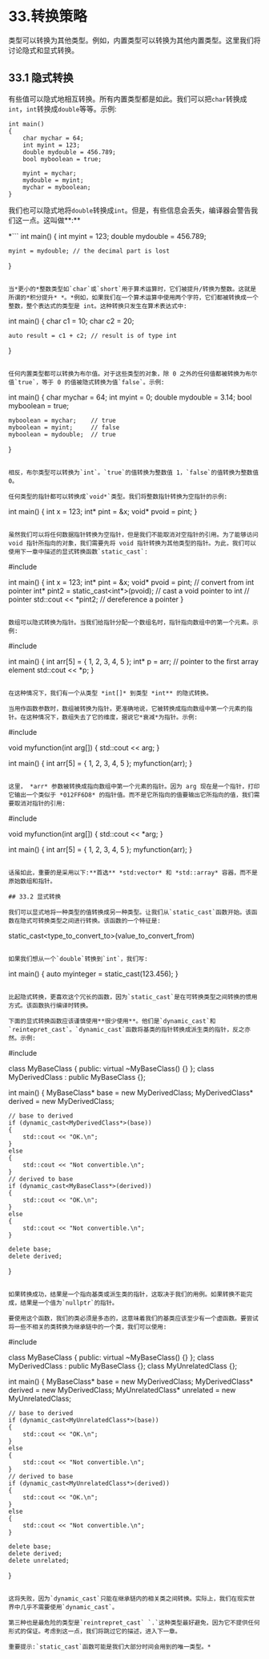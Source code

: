# 33.转换策略

类型可以转换为其他类型。例如，内置类型可以转换为其他内置类型。这里我们将讨论隐式和显式转换。

## 33.1 隐式转换

有些值可以隐式地相互转换。所有内置类型都是如此。我们可以把`char`转换成`int`，`int`转换成`double`等等。示例:

```
int main()
{
    char mychar = 64;
    int myint = 123;
    double mydouble = 456.789;
    bool myboolean = true;

    myint = mychar;
    mydouble = myint;
    mychar = myboolean;
}

```

我们也可以隐式地将`double`转换成`int`。但是，有些信息会丢失，编译器会警告我们这一点。这叫做**:**

 *```
int main()
{
    int myint = 123;
    double mydouble = 456.789;

    myint = mydouble; // the decimal part is lost
}

```

当*更小的*整数类型如`char`或`short`用于算术运算时，它们被提升/转换为整数。这就是所谓的*积分提升* *。*例如，如果我们在一个算术运算中使用两个字符，它们都被转换成一个整数，整个表达式的类型是 int。这种转换只发生在算术表达式中:

```
int main()
{
    char c1 = 10;
    char c2 = 20;

    auto result = c1 + c2; // result is of type int
}

```

任何内置类型都可以转换为布尔值。对于这些类型的对象，除 0 之外的任何值都被转换为布尔值`true`，等于 0 的值被隐式转换为值`false`。示例:

```
int main()
{
    char mychar = 64;
    int myint = 0;
    double mydouble = 3.14;
    bool myboolean = true;

    myboolean = mychar;    // true
    myboolean = myint;     // false
    myboolean = mydouble;  // true
}

```

相反，布尔类型可以转换为`int`。`true`的值转换为整数值 1，`false`的值转换为整数值 0。

任何类型的指针都可以转换成`void*`类型。我们将整数指针转换为空指针的示例:

```
int main()
{
    int x = 123;
    int* pint = &x;
    void* pvoid = pint;
}

```

虽然我们可以将任何数据指针转换为空指针，但是我们不能取消对空指针的引用。为了能够访问 void 指针所指向的对象，我们需要先将 void 指针转换为其他类型的指针。为此，我们可以使用下一章中描述的显式转换函数`static_cast`:

```
#include <iostream>

int main()
{
    int x = 123;
    int* pint = &x;
    void* pvoid = pint; // convert from int pointer
    int* pint2 = static_cast<int*>(pvoid); // cast a void pointer to int // pointer
    std::cout << *pint2; // dereference a pointer
}

```

数组可以隐式转换为指针。当我们给指针分配一个数组名时，指针指向数组中的第一个元素。示例:

```
#include <iostream>

int main()
{
    int arr[5] = { 1, 2, 3, 4, 5 };
    int* p = arr; // pointer to the first array element
    std::cout << *p;
}

```

在这种情况下，我们有一个从类型 *int[]* 到类型 *int** 的隐式转换。

当用作函数参数时，数组被转换为指针。更准确地说，它被转换成指向数组中第一个元素的指针。在这种情况下，数组失去了它的维度，据说它*衰减*为指针。示例:

```
#include <iostream>

void myfunction(int arg[])
{
    std::cout << arg;
}

int main()
{
    int arr[5] = { 1, 2, 3, 4, 5 };
    myfunction(arr);
}

```

这里， *arr* 参数被转换成指向数组中第一个元素的指针。因为 arg 现在是一个指针，打印它输出一个类似于 *012FF6D8* 的指针值。而不是它所指向的值要输出它所指向的值，我们需要取消对指针的引用:

```
#include <iostream>

void myfunction(int arg[])
{
    std::cout << *arg;
}

int main()
{
    int arr[5] = { 1, 2, 3, 4, 5 };
    myfunction(arr);
}

```

话虽如此，重要的是采用以下:**首选** *std:vector* 和 *std::array* 容器，而不是原始数组和指针。

## 33.2 显式转换

我们可以显式地将一种类型的值转换成另一种类型。让我们从`static_cast`函数开始。该函数在隐式可转换类型之间进行转换。该函数的一个特征是:

```
static_cast<type_to_convert_to>(value_to_convert_from)

```

如果我们想从一个`double`转换到`int`，我们写:

```
int main()
{
    auto myinteger = static_cast<int>(123.456);
}

```

比起隐式转换，更喜欢这个冗长的函数，因为`static_cast`是在可转换类型之间转换的惯用方式。该函数执行编译时转换。

下面的显式转换函数应该谨慎使用**很少使用**。他们是`dynamic_cast`和`reintepret_cast`。`dynamic_cast`函数将基类的指针转换成派生类的指针，反之亦然。示例:

```
#include <iostream>

class MyBaseClass {
public:
    virtual ~MyBaseClass() {}
};
class MyDerivedClass : public MyBaseClass {};

int main()
{
    MyBaseClass* base = new MyDerivedClass;
    MyDerivedClass* derived = new MyDerivedClass;

    // base to derived
    if (dynamic_cast<MyDerivedClass*>(base))
    {
        std::cout << "OK.\n";
    }
    else
    {
        std::cout << "Not convertible.\n";
    }
    // derived to base
    if (dynamic_cast<MyBaseClass*>(derived))
    {
        std::cout << "OK.\n";
    }
    else
    {
        std::cout << "Not convertible.\n";
    }

    delete base;
    delete derived;
}

```

如果转换成功，结果是一个指向基类或派生类的指针，这取决于我们的用例。如果转换不能完成，结果是一个值为`nullptr`的指针。

要使用这个函数，我们的类必须是多态的，这意味着我们的基类应该至少有一个虚函数。要尝试将一些不相关的类转换为继承链中的一个类，我们可以使用:

```
#include <iostream>

class MyBaseClass {
public:
    virtual ~MyBaseClass() {}
};
class MyDerivedClass : public MyBaseClass {};
class MyUnrelatedClass {};

int main()
{
    MyBaseClass* base = new MyDerivedClass;
    MyDerivedClass* derived = new MyDerivedClass;
    MyUnrelatedClass* unrelated = new MyUnrelatedClass;

    // base to derived
    if (dynamic_cast<MyUnrelatedClass*>(base))
    {
        std::cout << "OK.\n";
    }
    else
    {
        std::cout << "Not convertible.\n";
    }
    // derived to base
    if (dynamic_cast<MyUnrelatedClass*>(derived))
    {
        std::cout << "OK.\n";
    }
    else
    {
        std::cout << "Not convertible.\n";
    }

    delete base;
    delete derived;
    delete unrelated;
}

```

这将失败，因为`dynamic_cast`只能在继承链内的相关类之间转换。实际上，我们在现实世界中几乎不需要使用`dynamic_cast`。

第三种也是最危险的类型是`reintrepret_cast` `.`这种类型最好避免，因为它不提供任何形式的保证。考虑到这一点，我们将跳过它的描述，进入下一章。

重要提示:`static_cast`函数可能是我们大部分时间会用到的唯一类型。*